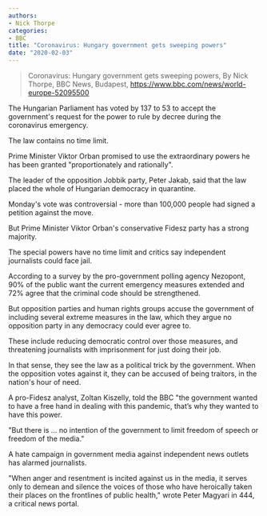 ```yaml
---
authors: 
- Nick Thorpe
categories: 
- BBC
title: "Coronavirus: Hungary government gets sweeping powers"
date: "2020-02-03"
---
```

 
> Coronavirus: Hungary government gets sweeping powers, By Nick Thorpe, BBC News, Budapest, https://www.bbc.com/news/world-europe-52095500

The Hungarian Parliament has voted by 137 to 53 to accept the government's request for the power to rule by decree during the coronavirus emergency.

The law contains no time limit.

Prime Minister Viktor Orban promised to use the extraordinary powers he has been granted "proportionately and rationally".

The leader of the opposition Jobbik party, Peter Jakab, said that the law placed the whole of Hungarian democracy in quarantine.

Monday's vote was controversial - more than 100,000 people had signed a petition against the move.

But Prime Minister Viktor Orban's conservative Fidesz party has a strong majority.

The special powers have no time limit and critics say independent journalists could face jail.

According to a survey by the pro-government polling agency Nezopont, 90% of the public want the current emergency measures extended and 72% agree that the criminal code should be strengthened.

But opposition parties and human rights groups accuse the government of including several extreme measures in the law, which they argue no opposition party in any democracy could ever agree to.

These include reducing democratic control over those measures, and threatening journalists with imprisonment for just doing their job.

In that sense, they see the law as a political trick by the government. When the opposition votes against it, they can be accused of being traitors, in the nation's hour of need.

A pro-Fidesz analyst, Zoltan Kiszelly, told the BBC "the government wanted to have a free hand in dealing with this pandemic, that’s why they wanted to have this power.

"But there is … no intention of the government to limit freedom of speech or freedom of the media."

A hate campaign in government media against independent news outlets has alarmed journalists.

"When anger and resentment is incited against us in the media, it serves only to demean and silence the voices of those who have heroically taken their places on the frontlines of public health," wrote Peter Magyari in 444, a critical news portal.
